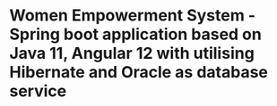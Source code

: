 
# Women Empowerment System - Spring boot application based on Java 11, Angular 12 with utilising Hibernate and Oracle as database service


